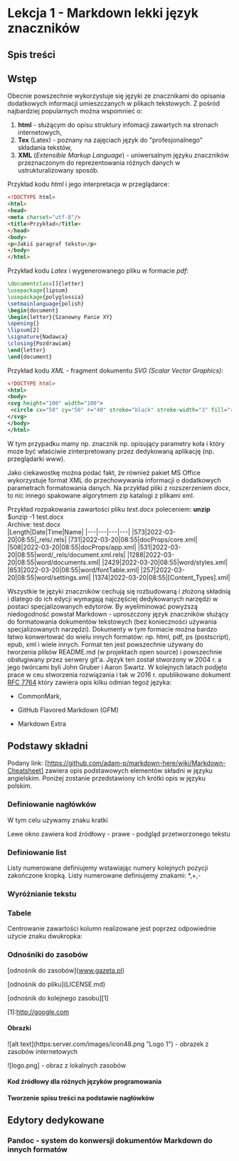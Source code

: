 # Lekcja 1 - Markdown lekki język znaczników

## Spis treści

## Wstęp
Obecnie powszechnie wykorzystuje się języki ze znacznikami do opisania dodatkowych informacji
umieszczanych w plikach tekstowych. Z pośród najbardziej popularnych można wspomnieć o:
1. **html** - służącym do opisu struktury infomacji zawartych na stronach internetowych,
2. **Tex** (Latex) - poznany na zajęciach język do "profesjonalnego" składania tekstów,
3. **XML** (*Extensible Markup Language*) - uniwersalnym języku znaczników przeznaczonym do reprezentowania różnych danych w ustrukturalizowany sposób.

Przykład kodu *html* i jego interpretacja w przeglądarce:
```html
<!DOCTYPE html>
<html>
<head>
<meta charset="utf-8"/>
<title>Przykład</Title>
</head>
<body>
<p>Jakiś paragraf tekstu</p>
</body>
</html>
```

Przykład kodu *Latex* i wygenerowanego pliku w formacie *pdf*:
```Latex
\documentclass[]{letter}
\usepackage{lipsum}
\usepackage{polyglossia}
\setmainlanguage{polish}
\begin{document}
\begin{letter}{Szanowny Panie XY}
\opening{}
\lipsum[2]
\signature{Nadawca}
\closing{Pozdrawiam}
\end{letter}
\end{document}
```

Przykład kodu *XML* - fragment dokumentu *SVG (Scalar Vector Graphics)*:
```XML
<!DOCTYPE html>
<html>
<body>
<svg height="100" width="100">
 <circle cx="50" cy="50" r="40" stroke="black" stroke-width="3" fill="red" />
</svg>
</body>
</html>
```
W tym przypadku mamy np. znacznik np. <circle> opisujący parametry koła i który moze być właściwie zinterpretowany przez dedykowaną aplikację (np. przeglądarki www).

Jako ciekawostkę można podać fakt, że również pakiet MS Office wykorzystuje format XML do przechowywania informacji o dodatkowych parametrach formatowania danych. Na przykład pliki z rozszerzeniem *docx*, to nic innego spakowane algorytmem zip katalogi z plikami xml.

Przykład rozpakowania zawartości pliku *test.docx* poleceniem: **unzip**\
$unzip -1 test.docx\
Archive: test.docx\
|Length|Date|Time|Name|
|---|---|---|---|
|573|2022-03-20|08:55|_rels/.rels|
|731|2022-03-20|08:55|docProps/core.xml|
|508|2022-03-20|08:55|docProps/app.xml|
|531|2022-03-20|08:55|word/_rels/document.xml.rels|
|1288|2022-03-20|08:55|word/documents.xml|
|2429|2022-03-20|08:55|word/styles.xml|
|853|2022-03-20|08:55|word/fontTable.xml|
|257|2022-03-20|08:55|word/settings.xml|
|1374|2022-03-20|08:55|[Content_Types].xml|

Wszystkie te języki znaczników cechują się rozbudowaną i złożoną składnią i dlatego do ich edycji wymagają najczęściej dedykowanych narzędzi w postaci specjalizowanych edytorów. By wyeliminować powyższą niedogodność powstał Markdown - uproszczony język znaczników służący do formatowania dokumentów tekstowych (bez konieczności używania specjalizowanych narzędzi). Dokumenty w tym formacie można bardzo łatwo konwertować do wielu innych formatów: np. html, pdf, ps (postscript), epub, xml i wiele innych. Format ten jest powszechnie używany do tworzenia plików README.md (w projektach open source) i powszechnie obsługiwany przez serwery git'a. Język ten został stworzony w 2004 r. a jego twórcami byli John Gruber i Aaron Swartz. W kolejnych latach podjęto prace w ceu stworzenia rozwiązania i tak w 2016 r. opublikowano dokument <ins>RFC 7764</ins> który zawiera opis kilku odmian tegoż języka:

* CommonMark,

* GitHub Flavored Markdown (GFM)

* Markdown Extra

## Podstawy składni
Podany link: [https://github.com/adam-p/markdown-here/wiki/Markdown-Cheatsheet] zawiera opis podstawowych elementów składni w języku angielskim. Poniżej zostanie przedstawiony ich krótki opis w języku polskim.
### Definiowanie nagłówków
W tym celu używamy znaku kratki

Lewe okno zawiera kod źródłowy - prawe - podgląd przetworzonego tekstu
### Definiowanie list
Listy numerowane definiujemy wstawiając numery kolejnych pozycji zakończone kropką. Listy numerowane definiujemy znakami: *,+,-

### Wyróżnianie tekstu

### Tabele
Centrowanie zawartości kolumn realizowane jest poprzez odpowiednie użycie znaku dwukropka:

### Odnośniki do zasobów
\[odnośnik do zasobów](www.gazeta.pl)

\[odnośnik do pliku](LICENSE.md)

\[odnośnik do kolejnego zasobu][1]

\[1]:http://google.com

#### Obrazki
![alt text]\(https:server.com/images/icon48.png "Logo 1") - obrazek z zasobów internetowych

![logo.png] - obraz z lokalnych zasobów

#### Kod źródłowy dla różnych języków programowania

#### Tworzenie spisu treści na podstawie nagłówków

## Edytory dedykowane
### Pandoc - system do konwersji dokumentów Markdown do innych formatów
